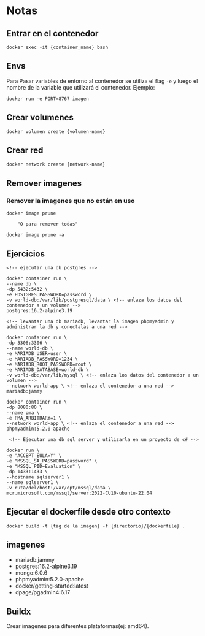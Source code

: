# Notas

## Entrar en el contenedor
```docker
docker exec -it {container_name} bash
```

## Envs
Para Pasar variables de entorno al contenedor se utiliza el flag `-e` y luego el nombre de la variable que utilizará el contenedor. Ejemplo:
```docker
docker run -e PORT=8767 imagen
```

## Crear volumenes
```docker
docker volumen create {volumen-name}
```

## Crear red
```docker
docker network create {network-name}
```

## Remover imagenes
### Remover la imagenes que no están en uso
```docker
docker image prune

    "O para remover todas"

docker image prune -a
```

## Ejercicios

```docker
<!-- ejecutar una db postgres -->

docker container run \
--name db \
-dp 5432:5432 \
-e POSTGRES_PASSWORD=password \
-v world-db:/var/lib/postgresql/data \ <!-- enlaza los datos del contenedor a un volumen -->
postgres:16.2-alpine3.19
```

```docker
<!-- levantar una db mariadb, levantar la imagen phpmyadmin y administrar la db y conectalas a una red -->

docker container run \
-dp 3306:3306 \
--name world-db \
-e MARIADB_USER=user \
-e MARIADB_PASSWORD=1234 \
-e MARIADB_ROOT_PASSWORD=root \
-e MARIADB_DATABASE=world-db \
-v world-db:/var/lib/mysql \ <!-- enlaza los datos del contenedor a un volumen -->
--network world-app \ <!-- enlaza el contenedor a una red -->
mariadb:jammy

docker container run \
-dp 8080:80 \
--name pma \
-e PMA_ARBITRARY=1 \
--network world-app \ <!-- enlaza el contenedor a una red -->
phpmyadmin:5.2.0-apache
```

```docker 
 <!-- Ejecutar una db sql server y utilizarla en un proyecto de c# -->

docker run \
-e "ACCEPT_EULA=Y" \
-e "MSSQL_SA_PASSWORD=password" \
-e "MSSQL_PID=Evaluation" \
-dp 1433:1433 \
--hostname sqlserver1 \
--name sqlserver1 \
-v ruta/del/host:/var/opt/mssql/data \
mcr.microsoft.com/mssql/server:2022-CU10-ubuntu-22.04
```

## Ejecutar el dockerfile desde otro contexto
``` docker
docker build -t {tag de la imagen} -f {directorio}/{dockerfile} .
```

## imagenes
- mariadb:jammy
- postgres:16.2-alpine3.19
- mongo:6.0.6
- phpmyadmin:5.2.0-apache
- docker/getting-started:latest
- dpage/pgadmin4:6.17

## Buildx
Crear imagenes para diferentes plataformas(ej: amd64).
